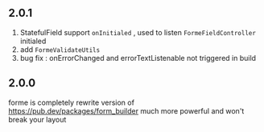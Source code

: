 ## 2.0.1

1. StatefulField support `onInitialed` , used to listen `FormeFieldController` initialed
2. add `FormeValidateUtils`
3. bug fix : onErrorChanged and errorTextListenable not triggered in build 

## 2.0.0

forme is completely rewrite version of https://pub.dev/packages/form_builder much more powerful and won't break your layout